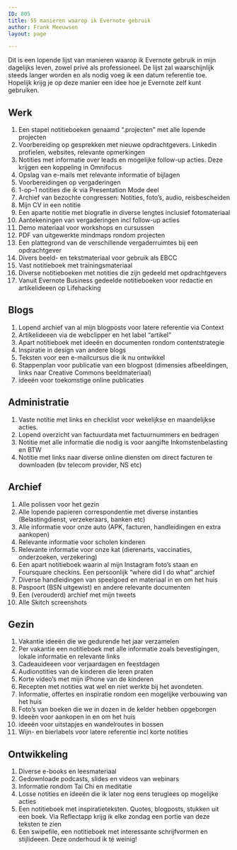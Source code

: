 ```yaml
---
ID: 805
title: 55 manieren waarop ik Evernote gebruik
author: Frank Meeuwsen
layout: page

---
```

Dit is een lopende lijst van manieren waarop ik Evernote gebruik in mijn dagelijks leven, zowel privé als professioneel. De lijst zal waarschijnlijk steeds langer worden en als nodig voeg ik een datum referentie toe. Hopelijk krijg je op deze manier een idee hoe je Evernote zelf kunt gebruiken.
<h2 id="werk">Werk</h2>
<ol>
	<li>Een stapel notitieboeken genaamd “.projecten” met alle lopende projecten</li>
	<li>Voorbereiding op gesprekken met nieuwe opdrachtgevers. Linkedin profielen, websites, relevante opmerkingen</li>
	<li>Notities met informatie over leads en mogelijke follow-up acties. Deze krijgen een koppeling in Omnifocus</li>
	<li>Opslag van e-mails met relevante informatie of bijlagen</li>
	<li>Voorbereidingen op vergaderingen</li>
	<li>1-op–1 notities die ik via Presentation Mode deel</li>
	<li>Archief van bezochte congressen: Notities, foto’s, audio, reisbescheiden</li>
	<li>Mijn CV in een notitie</li>
	<li>Een aparte notitie met biografie in diverse lengtes inclusief fotomateriaal</li>
	<li>Aantekeningen van vergaderingen incl follow-up acties</li>
	<li>Demo materiaal voor workshops en cursussen</li>
	<li>PDF van uitgewerkte mindmaps rondom projecten</li>
	<li>Een plattegrond van de verschillende vergaderruimtes bij een opdrachtgever</li>
	<li>Divers beeld- en tekstmateriaal voor gebruik als EBCC</li>
	<li>Vast notitieboek met trainingsmateriaal</li>
	<li>Diverse notitieboeken met notities die zijn gedeeld met opdrachtgevers</li>
	<li>Vanuit Evernote Business gedeelde notitieboeken voor redactie en artikelideeen op Lifehacking</li>
</ol>
<h2 id="blogs">Blogs</h2>
<ol>
	<li>Lopend archief van al mijn blogposts voor latere referentie via Context</li>
	<li>Artikelideeen via de webclipper en het label “artikel”</li>
	<li>Apart notitieboek met ideeën en documenten rondom contentstrategie</li>
	<li>Inspiratie in design van andere blogs</li>
	<li>Teksten voor een e-mailcursus die ik nu ontwikkel</li>
	<li>Stappenplan voor publicatie van een blogpost (dimensies afbeeldingen, links naar Creative Commons beeldmateriaal)</li>
	<li>ideeën voor toekomstige online publicaties</li>
</ol>
<h2 id="administratie">Administratie</h2>
<ol>
	<li>Vaste notitie met links en checklist voor wekelijkse en maandelijkse acties.</li>
	<li>Lopend overzicht van factuurdata met factuurnummers en bedragen</li>
	<li>Notitie met alle informatie die nodig is voor aangifte Inkomstenbelasting en BTW</li>
	<li>Notitie met links naar diverse online diensten om direct facturen te downloaden (bv telecom provider, NS etc)</li>
</ol>
<h2 id="archief">Archief</h2>
<ol>
	<li>Alle polissen voor het gezin</li>
	<li>Alle lopende papieren correspondentie met diverse instanties (Belastingdienst, verzekeraars, banken etc)</li>
	<li>Alle informatie voor onze auto (APK, facturen, handleidingen en extra aankopen)</li>
	<li>Relevante informatie voor scholen kinderen</li>
	<li>Relevante informatie voor onze kat (dierenarts, vaccinaties, onderzoeken, verzekering)</li>
	<li>Een apart notitieboek waarin al mijn Instagram foto’s staan en Foursquare checkins. Een persoonlijk “where did I do what” archief</li>
	<li>Diverse handleidingen van speelgoed en materiaal in en om het huis</li>
	<li>Paspoort (BSN uitgewist) en andere relevante documenten</li>
	<li>Een (verouderd) archief met mijn tweets</li>
	<li>Alle Skitch screenshots</li>
</ol>
<h2 id="gezin">Gezin</h2>
<ol>
	<li>Vakantie ideeën die we gedurende het jaar verzamelen</li>
	<li>Per vakantie een notitieboek met alle informatie zoals bevestigingen, lokale informatie en relevante links</li>
	<li>Cadeauideeen voor verjaardagen en feestdagen</li>
	<li>Audionotities van de kinderen die leren praten</li>
	<li>Korte video’s met mijn iPhone van de kinderen</li>
	<li>Recepten met notities wat wel en niet werkte bij het avondeten.</li>
	<li>Informatie, offertes en inspiratie rondom een mogelijke verbouwing van het huis</li>
	<li>Foto’s van boeken die we in dozen in de kelder hebben opgeborgen</li>
	<li>Ideeën voor aankopen in en om het huis</li>
	<li>ideeën voor uitstapjes en wandelroutes in bossen</li>
	<li>Wijn- en bierlabels voor latere referentie incl korte notities</li>
</ol>
<h2 id="ontwikkeling">Ontwikkeling</h2>
<ol>
	<li>Diverse e-books en leesmateriaal</li>
	<li>Gedownloade podcasts, slides en videos van webinars</li>
	<li>Informatie rondom Tai Chi en meditatie</li>
	<li>Losse notities en ideeën die ik later nog eens teruglees op mogelijke acties</li>
	<li>Een notitieboek met inspiratieteksten. Quotes, blogposts, stukken uit een boek. Via Reflectapp krijg ik elke zondag een portie van deze teksten te zien</li>
	<li>Een swipefile, een notitieboek met interessante schrijfvormen en stijlideeen. Deze onderhoud ik té weinig!</li>
</ol>
